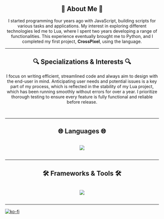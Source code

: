 <h2 align="center">📖 About Me 📖</h2>
<p align="center">
    I started programming four years ago with JavaScript, building scripts for various tasks and applications. My interest in exploring different technologies led me to Lua, where I spent two years developing a range of functionalities. This experience eventually brought me to Python, and I completed my first project, <strong>CrossPixel</strong>, using the language.
</p>

---

<h2 align="center">🔍 Specializations & Interests 🔍</h2>
<p align="center">
    I focus on writing efficient, streamlined code and always aim to design with the end-user in mind. Anticipating user needs and potential issues is a key part of my process, which is reflected in the stability of my Lua project, which has been running smoothly without errors for over a year. I prioritize thorough testing to ensure every feature is fully functional and reliable before release.
</p>
<br/>
<hr/>




<h2 align="center">🌐 Languages 🌐</h2>
<br/>
<div align="center">
    <img src="https://skillicons.dev/icons?i=kotlin,python,javascript,lua,java" />
</div>

<br/>
<hr/>

<h2 align="center">🛠️ Frameworks & Tools 🛠️</h2>
<br/>
<div align="center">
    <img src="https://skillicons.dev/icons?i=nodejs,github,vscode,git,kotlin,idea" />
</div>

<br/>
<hr/>

[![ko-fi](https://ko-fi.com/img/githubbutton_sm.svg)](https://ko-fi.com/L4L31BEF9O)
